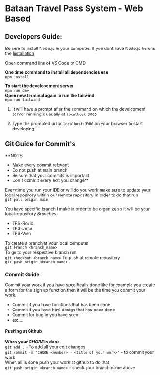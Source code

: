 # Bataan Travel Pass System - Web Based

## Developers Guide:
Be sure to install Node.js in your computer.
If you dont have Node.js here is the [Installation](https://nodejs.org/en/)

Open command line of VS Code or CMD

**One time command to install all dependencies use** \
`npm install`

**To start the developement server** \
`npm run dev` \
**Open new terminal again to run the tailwind** \
`npm run tailwind` 

1. It will have a prompt after the command on which the development server running it usually at `localhost:3000`

2. Type the prompted url or `localhost:3000` on your browser to start developing.

## Git Guide for Commit's
**NOTE: 
- Make every commit relevant 
- Do not push at main branch
- Be sure that your commits is important
- Don't commit every edit you change**

Everytime you run your IDE or will do you work make sure to update your local repository within our remote repository in order to do that run \
`git pull origin main`

You have specific branch I make in order to be organize so it will be your local repository 
*Branches:*
 - TPS-Rovic
 - TPS-Jefte
 - TPS-Vien
 
To create a branch at your local computer \
`git branch <branch_name>` \
To go to your respective branch run \
`git checkout <branch_name>`
To push at remote repository \
`git push origin <branch_name>`

### Commit Guide
Commit your work if you have specifically done like for example you create a form for the sign up function then it will be the time you commit your work.

 - Commit if you have functions that has been done
 - Commit if you have html design that has been done
 - Commit for bugfix you have seen
 - etc....

#### Pushing at Github 
**When your _CHORE_ is done** \
`git add .` - To add all your edit changes \
`git commit -m "CHORE <number> - <title of your work>"` - to commit your work \
When all is done push your work at github to do that \
`git push origin <branch_name>` - check your branch name above


